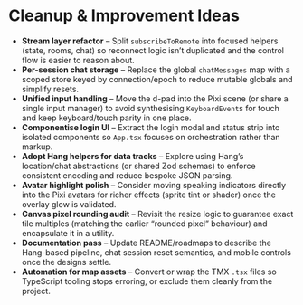 # Cleanup & Improvement Ideas

- **Stream layer refactor** – Split `subscribeToRemote` into focused helpers (state, rooms, chat) so reconnect logic isn’t duplicated and the control flow is easier to reason about.
- **Per-session chat storage** – Replace the global `chatMessages` map with a scoped store keyed by connection/epoch to reduce mutable globals and simplify resets.
- **Unified input handling** – Move the d-pad into the Pixi scene (or share a single input manager) to avoid synthesising `KeyboardEvent`s for touch and keep keyboard/touch parity in one place.
- **Componentise login UI** – Extract the login modal and status strip into isolated components so `App.tsx` focuses on orchestration rather than markup.
- **Adopt Hang helpers for data tracks** – Explore using Hang’s location/chat abstractions (or shared Zod schemas) to enforce consistent encoding and reduce bespoke JSON parsing.
- **Avatar highlight polish** – Consider moving speaking indicators directly into the Pixi avatars for richer effects (sprite tint or shader) once the overlay glow is validated.
- **Canvas pixel rounding audit** – Revisit the resize logic to guarantee exact tile multiples (matching the earlier “rounded pixel” behaviour) and encapsulate it in a utility.
- **Documentation pass** – Update README/roadmaps to describe the Hang-based pipeline, chat session reset semantics, and mobile controls once the designs settle.
- **Automation for map assets** – Convert or wrap the TMX `.tsx` files so TypeScript tooling stops erroring, or exclude them cleanly from the project.
